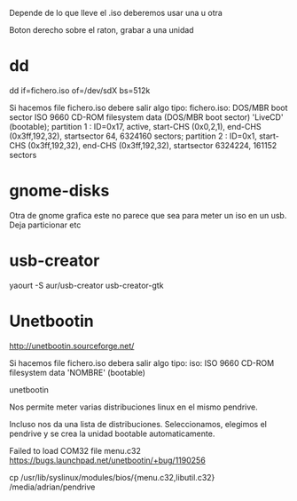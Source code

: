 Depende de lo que lleve el .iso deberemos usar una u otra

Boton derecho sobre el raton, grabar a una unidad

# dd
dd if=fichero.iso of=/dev/sdX bs=512k

Si hacemos file fichero.iso debere salir algo tipo:
fichero.iso: DOS/MBR boot sector ISO 9660 CD-ROM filesystem data (DOS/MBR boot sector) 'LiveCD' (bootable); partition 1 : ID=0x17, active, start-CHS (0x0,2,1), end-CHS (0x3ff,192,32), startsector 64, 6324160 sectors; partition 2 : ID=0x1, start-CHS (0x3ff,192,32), end-CHS (0x3ff,192,32), startsector 6324224, 161152 sectors


# gnome-disks
Otra de gnome grafica
este no parece que sea para meter un iso en un usb. Deja particionar etc

# usb-creator
yaourt -S aur/usb-creator
usb-creator-gtk


# Unetbootin
http://unetbootin.sourceforge.net/

Si hacemos file fichero.iso debera salir algo tipo:
iso: ISO 9660 CD-ROM filesystem data 'NOMBRE' (bootable)


unetbootin

Nos permite meter varias distribuciones linux en el mismo pendrive.

Incluso nos da una lista de distribuciones. Seleccionamos, elegimos el pendrive y se crea la unidad bootable automaticamente.


Failed to load COM32 file menu.c32
https://bugs.launchpad.net/unetbootin/+bug/1190256

cp /usr/lib/syslinux/modules/bios/{menu.c32,libutil.c32} /media/adrian/pendrive
